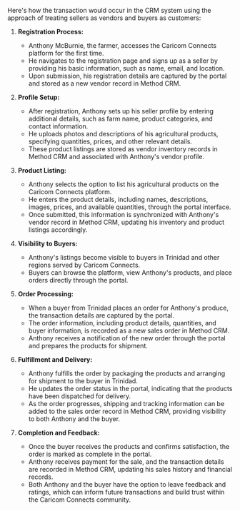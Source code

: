 Here's how the transaction would occur in the CRM system using the approach of treating sellers as vendors and buyers as customers:

1. **Registration Process:**

   - Anthony McBurnie, the farmer, accesses the Caricom Connects platform for the first time.
   - He navigates to the registration page and signs up as a seller by providing his basic information, such as name, email, and location.
   - Upon submission, his registration details are captured by the portal and stored as a new vendor record in Method CRM.

2. **Profile Setup:**

   - After registration, Anthony sets up his seller profile by entering additional details, such as farm name, product categories, and contact information.
   - He uploads photos and descriptions of his agricultural products, specifying quantities, prices, and other relevant details.
   - These product listings are stored as vendor inventory records in Method CRM and associated with Anthony's vendor profile.

3. **Product Listing:**

   - Anthony selects the option to list his agricultural products on the Caricom Connects platform.
   - He enters the product details, including names, descriptions, images, prices, and available quantities, through the portal interface.
   - Once submitted, this information is synchronized with Anthony's vendor record in Method CRM, updating his inventory and product listings accordingly.

4. **Visibility to Buyers:**

   - Anthony's listings become visible to buyers in Trinidad and other regions served by Caricom Connects.
   - Buyers can browse the platform, view Anthony's products, and place orders directly through the portal.

5. **Order Processing:**

   - When a buyer from Trinidad places an order for Anthony's produce, the transaction details are captured by the portal.
   - The order information, including product details, quantities, and buyer information, is recorded as a new sales order in Method CRM.
   - Anthony receives a notification of the new order through the portal and prepares the products for shipment.

6. **Fulfillment and Delivery:**

   - Anthony fulfills the order by packaging the products and arranging for shipment to the buyer in Trinidad.
   - He updates the order status in the portal, indicating that the products have been dispatched for delivery.
   - As the order progresses, shipping and tracking information can be added to the sales order record in Method CRM, providing visibility to both Anthony and the buyer.

7. **Completion and Feedback:**
   - Once the buyer receives the products and confirms satisfaction, the order is marked as complete in the portal.
   - Anthony receives payment for the sale, and the transaction details are recorded in Method CRM, updating his sales history and financial records.
   - Both Anthony and the buyer have the option to leave feedback and ratings, which can inform future transactions and build trust within the Caricom Connects community.
